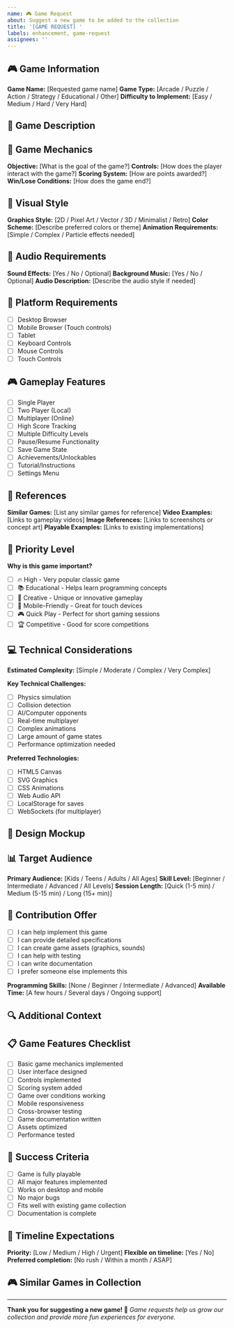 ```yaml
---
name: 🎮 Game Request
about: Suggest a new game to be added to the collection
title: '[GAME REQUEST] '
labels: enhancement, game-request
assignees: ''
---
```


## 🎮 Game Information

**Game Name:** [Requested game name]
**Game Type:** [Arcade / Puzzle / Action / Strategy / Educational / Other]
**Difficulty to Implement:** [Easy / Medium / Hard / Very Hard]

## 📝 Game Description
<!-- Provide a clear and detailed description of the game -->

## 🎯 Game Mechanics
<!-- Describe how the game works -->
**Objective:** [What is the goal of the game?]
**Controls:** [How does the player interact with the game?]
**Scoring System:** [How are points awarded?]
**Win/Lose Conditions:** [How does the game end?]

## 🎨 Visual Style
**Graphics Style:** [2D / Pixel Art / Vector / 3D / Minimalist / Retro]
**Color Scheme:** [Describe preferred colors or theme]
**Animation Requirements:** [Simple / Complex / Particle effects needed]

## 🎵 Audio Requirements
**Sound Effects:** [Yes / No / Optional]
**Background Music:** [Yes / No / Optional]
**Audio Description:** [Describe the audio style if needed]

## 📱 Platform Requirements
<!-- Check all that apply -->
- [ ] Desktop Browser
- [ ] Mobile Browser (Touch controls)
- [ ] Tablet
- [ ] Keyboard Controls
- [ ] Mouse Controls
- [ ] Touch Controls

## 🎮 Gameplay Features
<!-- Check desired features -->
- [ ] Single Player
- [ ] Two Player (Local)
- [ ] Multiplayer (Online)
- [ ] High Score Tracking
- [ ] Multiple Difficulty Levels
- [ ] Pause/Resume Functionality
- [ ] Save Game State
- [ ] Achievements/Unlockables
- [ ] Tutorial/Instructions
- [ ] Settings Menu

## 🔗 References
**Similar Games:** [List any similar games for reference]
**Video Examples:** [Links to gameplay videos]
**Image References:** [Links to screenshots or concept art]
**Playable Examples:** [Links to existing implementations]

## 🎯 Priority Level
**Why is this game important?**
- [ ] 🔥 High - Very popular classic game
- [ ] 📚 Educational - Helps learn programming concepts
- [ ] 🎨 Creative - Unique or innovative gameplay
- [ ] 📱 Mobile-Friendly - Great for touch devices
- [ ] 🎮 Quick Play - Perfect for short gaming sessions
- [ ] 🏆 Competitive - Good for score competitions

## 💻 Technical Considerations

**Estimated Complexity:** [Simple / Moderate / Complex / Very Complex]

**Key Technical Challenges:**
- [ ] Physics simulation
- [ ] Collision detection
- [ ] AI/Computer opponents
- [ ] Real-time multiplayer
- [ ] Complex animations
- [ ] Large amount of game states
- [ ] Performance optimization needed

**Preferred Technologies:**
- [ ] HTML5 Canvas
- [ ] SVG Graphics
- [ ] CSS Animations
- [ ] Web Audio API
- [ ] LocalStorage for saves
- [ ] WebSockets (for multiplayer)

## 🎨 Design Mockup
<!-- If you have any sketches, mockups, or design ideas, please share them here -->
<!-- You can drag and drop images -->

## 📊 Target Audience
**Primary Audience:** [Kids / Teens / Adults / All Ages]
**Skill Level:** [Beginner / Intermediate / Advanced / All Levels]
**Session Length:** [Quick (1-5 min) / Medium (5-15 min) / Long (15+ min)]

## 🤝 Contribution Offer
<!-- Are you willing to help with implementation? -->
- [ ] I can help implement this game
- [ ] I can provide detailed specifications
- [ ] I can create game assets (graphics, sounds)
- [ ] I can help with testing
- [ ] I can write documentation
- [ ] I prefer someone else implements this

**Programming Skills:** [None / Beginner / Intermediate / Advanced]
**Available Time:** [A few hours / Several days / Ongoing support]

## 🔍 Additional Context
<!-- Add any other context, inspiration, or special requirements -->

## 📋 Game Features Checklist
<!-- For the implementer to track progress -->
- [ ] Basic game mechanics implemented
- [ ] User interface designed
- [ ] Controls implemented
- [ ] Scoring system added
- [ ] Game over conditions working
- [ ] Mobile responsiveness
- [ ] Cross-browser testing
- [ ] Game documentation written
- [ ] Assets optimized
- [ ] Performance tested

## 🌟 Success Criteria
<!-- How will we know this game request is successfully fulfilled? -->
- [ ] Game is fully playable
- [ ] All major features implemented
- [ ] Works on desktop and mobile
- [ ] No major bugs
- [ ] Fits well with existing game collection
- [ ] Documentation is complete

## 📅 Timeline Expectations
**Priority:** [Low / Medium / High / Urgent]
**Flexible on timeline:** [Yes / No]
**Preferred completion:** [No rush / Within a month / ASAP]

## 🎮 Similar Games in Collection
<!-- Are there similar games already? How would this be different? -->

---

**Thank you for suggesting a new game! 🎉**
*Game requests help us grow our collection and provide more fun experiences for everyone.*
